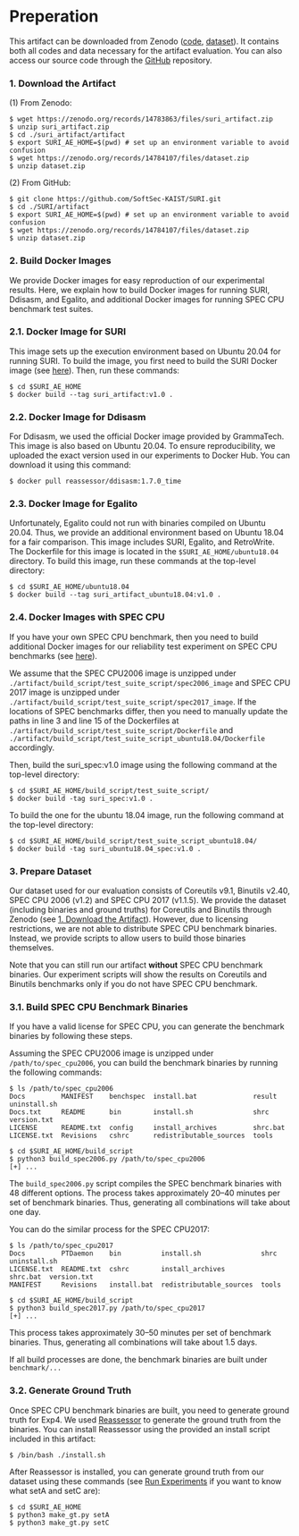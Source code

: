 # Preperation

This artifact can be downloaded from
Zenodo ([code](https://zenodo.org/records/14783863),
[dataset](https://zenodo.org/records/14784107)).
It contains both all codes and data necessary for the artifact evaluation.
You can also access our source code through the [GitHub](https://github.com/SoftSec-KAIST/SURI) repository.

### 1. Download the Artifact

(1) From Zenodo:
```
$ wget https://zenodo.org/records/14783863/files/suri_artifact.zip
$ unzip suri_artifact.zip
$ cd ./suri_artifact/artifact
$ export SURI_AE_HOME=$(pwd) # set up an environment variable to avoid confusion
$ wget https://zenodo.org/records/14784107/files/dataset.zip
$ unzip dataset.zip
```

(2) From GitHub:
```
$ git clone https://github.com/SoftSec-KAIST/SURI.git
$ cd ./SURI/artifact
$ export SURI_AE_HOME=$(pwd) # set up an environment variable to avoid confusion
$ wget https://zenodo.org/records/14784107/files/dataset.zip
$ unzip dataset.zip
```

### 2. Build Docker Images

We provide Docker images for easy reproduction of our experimental results. Here,
we explain how to build Docker images for running SURI, Ddisasm, and Egalito, and
additional Docker images for running SPEC CPU benchmark test suites.

### 2.1. Docker Image for SURI

This image sets up the execution environment based on Ubuntu 20.04 for running
SURI. To build the image, you first need to build the SURI Docker image (see
[here](FIXME)).
Then, run these commands:
```
$ cd $SURI_AE_HOME
$ docker build --tag suri_artifact:v1.0 .
```

### 2.2. Docker Image for Ddisasm

For Ddisasm, we used the official Docker image provided by GrammaTech. This
image is also based on Ubuntu 20.04. To ensure reproducibility, we uploaded
the exact version used in our experiments to Docker Hub. You can download it
using this command:
```
$ docker pull reassessor/ddisasm:1.7.0_time
```

### 2.3. Docker Image for Egalito

Unfortunately, Egalito could not run with binaries compiled on Ubuntu 20.04.
Thus, we provide an additional environment based on Ubuntu 18.04 for a fair
comparison. This image includes SURI, Egalito, and RetroWrite. The Dockerfile
for this image is located in the `$SURI_AE_HOME/ubuntu18.04` directory. To build this
image, run these commands at the top-level directory:
```
$ cd $SURI_AE_HOME/ubuntu18.04
$ docker build --tag suri_artifact_ubuntu18.04:v1.0 .
```

### 2.4. Docker Images with SPEC CPU

If you have your own SPEC CPU benchmark, then you need to build additional
Docker images for our reliability test experiment on SPEC CPU benchmarks (see [here](#122-spec-benchmark)).

We assume that the SPEC CPU2006 image is unzipped under `./artifact/build_script/test_suite_script/spec2006_image` and
SPEC CPU 2017 image is unzipped under `./artifact/build_script/test_suite_script/spec2017_image`.
If the locations of SPEC benchmarks differ, then you need to manually update the paths
in line 3 and line 15 of the Dockerfiles at `./artifact/build_script/test_suite_script/Dockerfile` and
`./artifact/build_script/test_suite_script_ubuntu18.04/Dockerfile` accordingly.

Then, build the suri_spec:v1.0 image using the following command at the top-level directory:
```
$ cd $SURI_AE_HOME/build_script/test_suite_script/
$ docker build -tag suri_spec:v1.0 .
```

To build the one for the ubuntu 18.04 image, run the following command at the top-level directory:
```
$ cd $SURI_AE_HOME/build_script/test_suite_script_ubuntu18.04/
$ docker build -tag suri_ubuntu18.04_spec:v1.0 .
```

### 3. Prepare Dataset

Our dataset used for our evaluation consists of Coreutils v9.1, Binutils v2.40,
SPEC CPU 2006 (v1.2) and SPEC CPU 2017 (v1.1.5). We provide the dataset (including
binaries and ground truths) for Coreutils and Binutils through Zenodo (see
[1. Download the Artifact](#1-download-the-artifact)). However, due to licensing
restrictions, we are not able to distribute SPEC CPU benchmark binaries. Instead,
we provide scripts to allow users to build those binaries themselves.

Note that you can still run our artifact **without** SPEC CPU benchmark binaries.
Our experiment scripts will show the results on Coreutils and Binutils benchmarks
only if you do not have SPEC CPU benchmark.

### 3.1. Build SPEC CPU Benchmark Binaries

If you have a valid license for SPEC CPU, you can generate the benchmark
binaries by following these steps.

Assuming the SPEC CPU2006 image is unzipped under `/path/to/spec_cpu2006`, you can
build the benchmark binaries by running the following commands:
```
$ ls /path/to/spec_cpu2006
Docs         MANIFEST    benchspec  install.bat              result    uninstall.sh
Docs.txt     README      bin        install.sh               shrc      version.txt
LICENSE      README.txt  config     install_archives         shrc.bat
LICENSE.txt  Revisions   cshrc      redistributable_sources  tools

$ cd $SURI_AE_HOME/build_script
$ python3 build_spec2006.py /path/to/spec_cpu2006
[+] ...
```
The `build_spec2006.py` script compiles the SPEC benchmark binaries with
48 different options. The process takes approximately 20–40 minutes per set of
benchmark binaries. Thus, generating all combinations will take about one day.

You can do the similar process for the SPEC CPU2017:
```
$ ls /path/to/spec_cpu2017
Docs         PTDaemon    bin          install.sh               shrc      uninstall.sh
LICENSE.txt  README.txt  cshrc        install_archives         shrc.bat  version.txt
MANIFEST     Revisions   install.bat  redistributable_sources  tools

$ cd $SURI_AE_HOME/build_script
$ python3 build_spec2017.py /path/to/spec_cpu2017
[+] ...
```
This process takes approximately 30–50 minutes per set of benchmark binaries.
Thus, generating all combinations will take about 1.5 days.

If all build processes are done, the benchmark binaries are built under `benchmark/...`

### 3.2. Generate Ground Truth

Once SPEC CPU benchmark binaries are built, you need to generate ground truth for Exp4.
We used [Reassessor](https://github.com/SoftSec-KAIST/Reassessor) to generate the ground truth from the binaries. You can
install Reassessor using the provided an install script included in this artifact:
```
$ /bin/bash ./install.sh
```

After Reassessor is installed, you can generate ground truth from our dataset
using these commands (see [Run Experiments](#run-experiments) if you want to know what setA and setC are):
```
$ cd $SURI_AE_HOME
$ python3 make_gt.py setA
$ python3 make_gt.py setC
```

